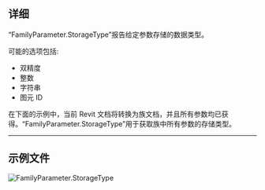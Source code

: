 ## 详细
“FamilyParameter.StorageType”报告给定参数存储的数据类型。

可能的选项包括:
- 双精度
- 整数
- 字符串
- 图元 ID

在下面的示例中，当前 Revit 文档将转换为族文档，并且所有参数均已获得。“FamilyParameter.StorageType”用于获取族中所有参数的存储类型。
___
## 示例文件

![FamilyParameter.StorageType](./Revit.Elements.FamilyParameter.StorageType_img.jpg)
